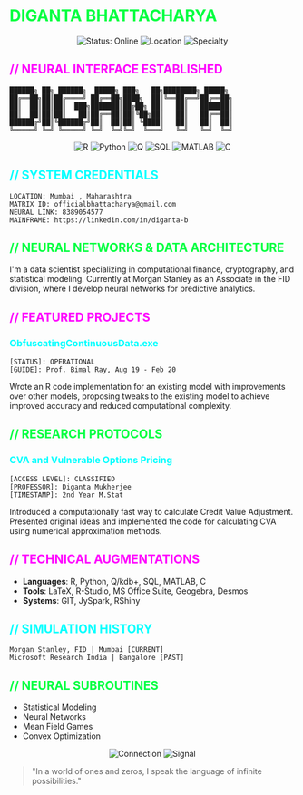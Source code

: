 # <span style="color:#00FF41">DIGANTA BHATTACHARYA</span>

<div align="center">
  <img src="https://img.shields.io/badge/STATUS-ONLINE-00FF41?style=for-the-badge" alt="Status: Online">
  <img src="https://img.shields.io/badge/LOCATION-KOLKATA_INDIA-FF00FF?style=for-the-badge" alt="Location">
  <img src="https://img.shields.io/badge/SPECIALTY-COMPUTATIONAL_FINANCE-00FFFF?style=for-the-badge" alt="Specialty">
</div>

## <span style="color:#FF00FF">// NEURAL INTERFACE ESTABLISHED</span>

```ascii
██████╗ ██╗ ██████╗  █████╗ ███╗   ██╗████████╗ █████╗ 
██╔══██╗██║██╔════╝ ██╔══██╗████╗  ██║╚══██╔══╝██╔══██╗
██║  ██║██║██║  ███╗███████║██╔██╗ ██║   ██║   ███████║
██║  ██║██║██║   ██║██╔══██║██║╚██╗██║   ██║   ██╔══██║
██████╔╝██║╚██████╔╝██║  ██║██║ ╚████║   ██║   ██║  ██║
╚═════╝ ╚═╝ ╚═════╝ ╚═╝  ╚═╝╚═╝  ╚═══╝   ╚═╝   ╚═╝  ╚═╝
```

<div align="center">
  <img src="https://img.shields.io/badge/R-276DC3?style=for-the-badge&logo=r&logoColor=white" alt="R">
  <img src="https://img.shields.io/badge/Python-3776AB?style=for-the-badge&logo=python&logoColor=white" alt="Python">
  <img src="https://img.shields.io/badge/Q-044A55?style=for-the-badge" alt="Q">
  <img src="https://img.shields.io/badge/SQL-4479A1?style=for-the-badge&logo=mysql&logoColor=white" alt="SQL">
  <img src="https://img.shields.io/badge/MATLAB-0076A8?style=for-the-badge&logo=mathworks&logoColor=white" alt="MATLAB">
  <img src="https://img.shields.io/badge/C-00599C?style=for-the-badge&logo=c&logoColor=white" alt="C">
</div>

## <span style="color:#00FFFF">// SYSTEM CREDENTIALS</span>

```
LOCATION: Mumbai , Maharashtra
MATRIX ID: officialbhattacharya@gmail.com
NEURAL LINK: 8389054577
MAINFRAME: https://linkedin.com/in/diganta-b
```

## <span style="color:#00FF41">// NEURAL NETWORKS & DATA ARCHITECTURE</span>

I'm a data scientist specializing in computational finance, cryptography, and statistical modeling. Currently at Morgan Stanley as an Associate in the FID division, where I develop neural networks for predictive analytics.

## <span style="color:#FF00FF">// FEATURED PROJECTS</span>

### <span style="color:#00FFFF">ObfuscatingContinuousData.exe</span> 

```
[STATUS]: OPERATIONAL
[GUIDE]: Prof. Bimal Ray, Aug 19 - Feb 20
```

Wrote an R code implementation for an existing model with improvements over other models, proposing tweaks to the existing model to achieve improved accuracy and reduced computational complexity.

## <span style="color:#00FF41">// RESEARCH PROTOCOLS</span>

### <span style="color:#00FFFF">CVA and Vulnerable Options Pricing</span>

```
[ACCESS LEVEL]: CLASSIFIED
[PROFESSOR]: Diganta Mukherjee
[TIMESTAMP]: 2nd Year M.Stat
```

Introduced a computationally fast way to calculate Credit Value Adjustment. Presented original ideas and implemented the code for calculating CVA using numerical approximation methods.

## <span style="color:#FF00FF">// TECHNICAL AUGMENTATIONS</span>

* **Languages**: R, Python, Q/kdb+, SQL, MATLAB, C
* **Tools**: LaTeX, R-Studio, MS Office Suite, Geogebra, Desmos
* **Systems**: GIT, JySpark, RShiny

## <span style="color:#00FFFF">// SIMULATION HISTORY</span>

```
Morgan Stanley, FID | Mumbai [CURRENT]
Microsoft Research India | Bangalore [PAST]
```

## <span style="color:#00FF41">// NEURAL SUBROUTINES</span>

* Statistical Modeling
* Neural Networks
* Mean Field Games
* Convex Optimization

<div align="center">
  <img src="https://img.shields.io/badge/CONNECTION-ENCRYPTED-FF00FF?style=for-the-badge" alt="Connection">
  <img src="https://img.shields.io/badge/SIGNAL-STRONG-00FFFF?style=for-the-badge" alt="Signal">
</div>

> "In a world of ones and zeros, I speak the language of infinite possibilities."
